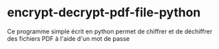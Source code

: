 # encrypt-decrypt-pdf-file-python
Ce programme simple écrit en python permet de chiffrer et de déchiffrer des fichiers PDF à l'aide d'un mot de passe
